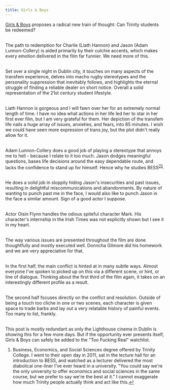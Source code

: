 ```yaml
---
title: Girls & Boys
---
```


<div>
<p>
<a href="https://www.imdb.com/title/tt37441935/">Girls & Boys</a> proposes a radical new train of thought: Can Trinity students be redeemed?<br><br>

The path to redemption for Charlie (Liath Hannon) and Jason (Adam Lunnon-Collery) is aided primarily by their culchie accents, which makes every emotion delivered in the film far funnier. We need more of this.<br><br>

Set over a single night in Dublin city, it touches on many aspects of the transfem experience, delves into macho rugby stereotypes and the personality suppression that inevitably follows, and highlights the eternal struggle of finding a reliable dealer on short notice. Overall a solid representation of the 21st century student lifestyle.<br><br>

Liath Hannon is gorgeous and I will fawn over her for an extremely normal length of time. I have no idea what actions in her life led her to star in her first ever film, but I am very grateful for them. Her depiction of the transfem life nails a huge array of issues, anxieties, and fears, into 85 minutes. I wish we could have seen more expression of trans joy, but the plot didn't really allow for it.<br><br>

Adam Lunnon-Collery does a good job of playing a stereotype that annoys me to hell - because I relate to it too much. Jason dodges meaningful questions, bases life decisions around the easy dependable route, and lacks the confidence to stand up for himself. Hence why he studies BESS<sup id="fnref:1"><a href="#fn:1" class="footnote" rel="footnote" role="doc-noteref">[1]</a></sup>.<br><br>

He does a solid job in sloppily hiding Jason's insecurities and past issues, resulting in delightful miscommunications and abandonments. By nature of wanting to punch past me in the face, I would also like to punch Jason in the face a similar amount. Sign of a good actor I suppose.<br><br>

Actor Oisin Flynn handles the odious spiteful character Mark. His character's internship in the Irish Times was not explicitly shown but I see it in my heart.<br><br>

The way various issues are presented throughout the film are done thoughtfully and mostly executed well. Donncha Gilmore did his homework and we are very appreciative for that.<br><br>

In the first half, the main conflict is hinted at in many subtle ways. Almost everyone I've spoken to picked up on this via a different scene, or hint, or line of dialogue. Thinking about the first third of the film again, it takes on an interestingly different profile as a result.<br><br>

The second half focuses directly on the conflict and resolution. Outside of being a touch too cliche in one or two scenes, each character is given space to trade barbs and lay out a very relatable history of painful events. Too many to list, frankly.<br><br>

This post is mostly redundant as only the Lighthouse cinema in Dublin is showing this for a few more days. But if the opportunity ever presents itself, Girls & Boys can safely be added to the "Too Fucking Real" watchlist.


<div class="footnotes" role="doc-endnotes">
    <ol>
    <li id="fn:1">
        <p>Business, Economics, and Social Sciences degree offered by Trinity College. I went to their open day in 2011, sat in the lecture hall for an introduction to BESS, and watched as a lecturer delivered the most diabolical one-liner I've ever heard in a university. "You could say we're the only university to offer economics and social sciences in the same course, but we prefer to say we're the best at it." I cannot exaggerate how much Trinity people actually think and act like this.<a href="#fnref:1" class="reversefootnote" role="doc-backlink">↩</a></p>
    </li>
    </ol>
</div>


</p>
<script defer src="https://comments.oakreef.ie/comentario.js"></script>
<comentario-comments></comentario-comments>